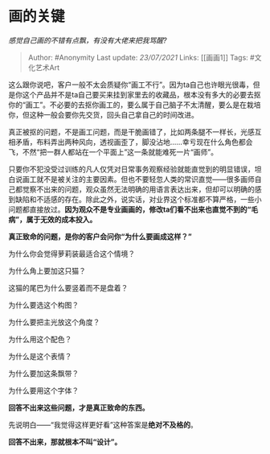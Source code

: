# 画的关键
*感觉自己画的不错有点飘，有没有大佬来把我骂醒?*

> Author: #Anonymity
Last update: *23/07/2021* 
Links: [[画画1]]
Tags: #文化艺术Art


 
这么跟你说吧，客户一般不太会质疑你“画工不行”。因为ta自己也许眼光很毒，但是你这个产品并不是ta自己要买来挂到家里去的收藏品，根本没有多大的必要去抠你的“画工”。不必要的去抠你画工的，要么属于自己脑子不太清醒，要么是在栽培你，但这种一般会要你先交货，回头自己拿自己的时间改进。

真正被抠的问题，不是画工问题，而是干脆画错了，比如两条腿不一样长，光感互相矛盾，布料弄出两种风向，透视画歪了，脚没沾地……幸亏现在什么角色都会飞，不然“把一群人都站在一个平面上”这一条就能难死一片“画师”。

只要你不犯没受过训练的凡人仅凭对日常事务观察经验就能直觉到的明显错误，坦白说画工就不是被关注的主要因素。但也不要轻忽人类的常识直觉——很多画师自己都觉察不出来的问题，观众虽然无法明确的用语言表达出来，但却可以明确的感到缺陷和不适感的存在。除此之外，说实话，对业界这个标准都不算严格，一些小问题都直接放过。**因为观众不是专业画画的，修改ta们看不出来也直觉不到的“毛病”，属于无效的成本投入。**

  


**真正致命的问题，是你的客户会问你“为什么要画成这样？”**

为什么你会觉得萝莉装最适合这个情境？

为什么角上要加这只猫？

这猫的尾巴为什么要竖着而不是盘着？

为什么要选这个构图？

为什么要把主光放这个角度？

为什么用这个配色？

为什么是这个表情？

为什么要加这条飘带？

为什么要用这个字体？

**回答不出来这些问题，才是真正致命的东西。**

先说明白——“我觉得这样更好看”这种答案是**绝对不及格的**。

**回答不出来，那就根本不叫“设计”。**



